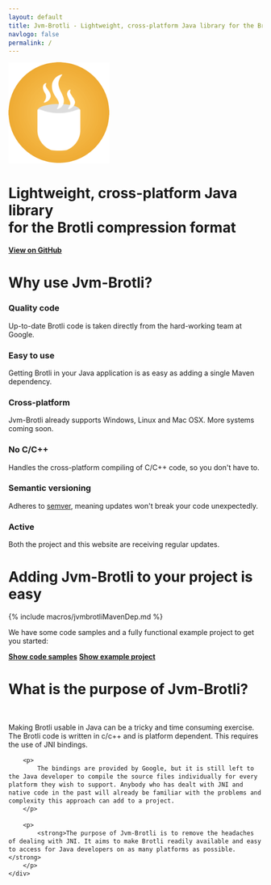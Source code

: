 ```yaml
---
layout: default
title: Jvm-Brotli - Lightweight, cross-platform Java library for the Brotli compression format
navlogo: false
permalink: /
---
```


<style>
{% include landing.css %}
{% include widthOverride.css %}
</style>

<div class="landing blackpart first">
    <div class="center">
		<img src="/img/jvm-brotli.png" alt="Jvm-Brotli" style="width:200px;height:200px;">
		<br/>
		<h1>Lightweight, cross-platform Java library<br/>for the Brotli compression format</h1>
		<a class="landing-btn" href="https://github.com/nixxcode/jvm-brotli"><strong>View on GitHub</strong></a>
    </div>
</div>

<div class ="landing whitepart">
	<h1>Why use Jvm-Brotli?</h1>
	<div class="boxes">
		<div class="box">
			<h3>Quality code</h3>
			<p>
				Up-to-date Brotli code is taken directly from the hard-working team at Google.
			</p>
		</div>
		<div class="box">
			<h3>Easy to use</h3>
			<p>
				Getting Brotli in your Java application is as easy as adding a single Maven dependency.
			</p>
		</div>
		<div class="box">
			<h3>Cross-platform</h3>
			<p>
				Jvm-Brotli already supports Windows, Linux and Mac OSX. More systems coming soon.
			</p>
		</div>
		<div class="box">
			<h3>No C/C++</h3>
			<p>
				Handles the cross-platform compiling of C/C++ code, so you don't have to.
			</p>
		</div>
		<div class="box">
			<h3>Semantic versioning</h3>
			<p>
				Adheres to <a href="https://semver.org">semver</a>, meaning updates won't break your code unexpectedly.
			</p>
		</div>
		<div class="box">
			<h3>Active</h3>
			<p>
				Both the project and this website are receiving regular updates.
			</p>
		</div>
	</div>
</div>

<div class="landing blackpart">
	<h1>Adding Jvm-Brotli to your project is easy</h1>
	{% include macros/jvmbrotliMavenDep.md %}
	<div class="center">
		<p>
			We have some code samples and a fully functional example project to get you started:
		</p>
		<a class="landing-btn" href="/examples"><strong>Show code samples</strong></a>
		<a class="landing-btn" href="https://github.com/nixxcode/jvm-brotli-example"><strong>Show example project</strong></a>
	</div>
</div>

<div class="landing whitepart">
    <div class="container-width-limit">
		<h1>What is the purpose of Jvm-Brotli?</h1>
		<br/>
		<p>
			Making Brotli usable in Java can be a tricky and time consuming exercise. The Brotli code is written in c/c++ and is platform dependent. This requires the use of JNI bindings.
		</p>

		<p>
			The bindings are provided by Google, but it is still left to the Java developer to compile the source files individually for every platform they wish to support. Anybody who has dealt with JNI and native code in the past will already be familiar with the problems and complexity this approach can add to a project.
		</p>
		
		<p>
			<strong>The purpose of Jvm-Brotli is to remove the headaches of dealing with JNI. It aims to make Brotli readily available and easy to access for Java developers on as many platforms as possible.</strong>
		</p>
    </div>
</div>